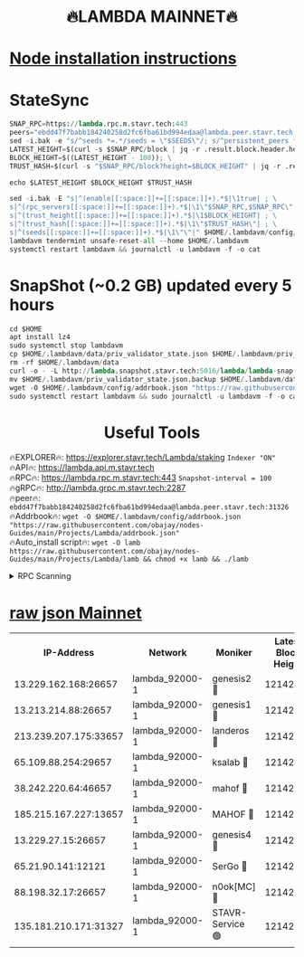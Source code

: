 <h1 align="center"> 🔥LAMBDA MAINNET🔥</h1>


[Node installation instructions](https://github.com/obajay/nodes-Guides/tree/main/Projects/Lambda)
=


# StateSync
```python
SNAP_RPC=https://lambda.rpc.m.stavr.tech:443
peers="ebdd47f7babb184240258d2fc6fba61bd994edaa@lambda.peer.stavr.tech:31326" 
sed -i.bak -e "s/^seeds *=.*/seeds = \"$SEEDS\"/; s/^persistent_peers *=.*/persistent_peers = \"$PEERS\"/" $HOME/.lambdavm/config/config.toml
LATEST_HEIGHT=$(curl -s $SNAP_RPC/block | jq -r .result.block.header.height); \
BLOCK_HEIGHT=$((LATEST_HEIGHT - 100)); \
TRUST_HASH=$(curl -s "$SNAP_RPC/block?height=$BLOCK_HEIGHT" | jq -r .result.block_id.hash)

echo $LATEST_HEIGHT $BLOCK_HEIGHT $TRUST_HASH

sed -i.bak -E "s|^(enable[[:space:]]+=[[:space:]]+).*$|\1true| ; \
s|^(rpc_servers[[:space:]]+=[[:space:]]+).*$|\1\"$SNAP_RPC,$SNAP_RPC\"| ; \
s|^(trust_height[[:space:]]+=[[:space:]]+).*$|\1$BLOCK_HEIGHT| ; \
s|^(trust_hash[[:space:]]+=[[:space:]]+).*$|\1\"$TRUST_HASH\"| ; \
s|^(seeds[[:space:]]+=[[:space:]]+).*$|\1\"\"|" $HOME/.lambdavm/config/config.toml
lambdavm tendermint unsafe-reset-all --home $HOME/.lambdavm
systemctl restart lambdavm && journalctl -u lambdavm -f -o cat

```
# SnapShot (~0.2 GB) updated every 5 hours
```python
cd $HOME
apt install lz4
sudo systemctl stop lambdavm
cp $HOME/.lambdavm/data/priv_validator_state.json $HOME/.lambdavm/priv_validator_state.json.backup
rm -rf $HOME/.lambdavm/data
curl -o - -L http://lambda.snapshot.stavr.tech:5016/lambda/lambda-snap.tar.lz4 | lz4 -c -d - | tar -x -C $HOME/.lambdavm --strip-components 2
mv $HOME/.lambdavm/priv_validator_state.json.backup $HOME/.lambdavm/data/priv_validator_state.json
wget -O $HOME/.lambdavm/config/addrbook.json "https://raw.githubusercontent.com/obajay/nodes-Guides/main/Projects/Lambda/addrbook.json"
sudo systemctl restart lambdavm && sudo journalctl -u lambdavm -f -o cat
```
 <h1 align="center"> Useful Tools</h1>

🔥EXPLORER🔥:      https://explorer.stavr.tech/Lambda/staking	        `Indexer "ON"` \
🔥API🔥: 			 		 https://lambda.api.m.stavr.tech \
🔥RPC🔥:           https://lambda.rpc.m.stavr.tech:443	              `Snapshot-interval = 100` \
🔥gRPC🔥:          http://lambda.grpc.m.stavr.tech:2287 \
🔥peer🔥:					 `ebdd47f7babb184240258d2fc6fba61bd994edaa@lambda.peer.stavr.tech:31326` \
🔥Addrbook🔥:    ```wget -O $HOME/.lambdavm/config/addrbook.json "https://raw.githubusercontent.com/obajay/nodes-Guides/main/Projects/Lambda/addrbook.json"``` \
🔥Auto_install script🔥: ```wget -O lamb https://raw.githubusercontent.com/obajay/nodes-Guides/main/Projects/Lambda/lamb && chmod +x lamb && ./lamb```


<details>
<summary>RPC Scanning</summary>

<h2 align="center"> We scan nodes in real time every 4 hours. And we provide the final result of RPC endpoints.
We cannot influence the operation of these nodes in any way. </h2>


```python
If Voting Power is higher than 0 --> then the Node is a validator of the network and may be subject to attack and be a potential threat to the chain.
```
```python
We marked such validators with a red symbol
```

</details>

[raw json Mainnet](https://rpc-check.lambm.stavr.tech/lambm/rpc-lambm-result.json)
=


<table><tr><th>IP-Address</th><th>Network</th><th>Moniker</th><th>Latest Block Height</th><th>Earliest Block Height</th><th>Catching Up</th><th>Tx Index</th><th>Voting Power</th><th>Scan Time</th></tr><tr><td>13.229.162.168:26657</td><td>lambda_92000-1</td><td>genesis2 🔴</td><td>12142026</td><td>1</td><td>False</td><td>on</td><td>15420886</td><td>2024-03-11T13:06:11.113714127UTC</td></tr><tr><td>13.213.214.88:26657</td><td>lambda_92000-1</td><td>genesis1 🔴</td><td>12142027</td><td>1</td><td>False</td><td>on</td><td>737835</td><td>2024-03-11T13:06:16.024614728UTC</td></tr><tr><td>213.239.207.175:33657</td><td>lambda_92000-1</td><td>landeros 🔴</td><td>12142025</td><td>8136001</td><td>False</td><td>off</td><td>1947621</td><td>2024-03-11T13:06:03.788363700UTC</td></tr><tr><td>65.109.88.254:29657</td><td>lambda_92000-1</td><td>ksalab 🔴</td><td>12142027</td><td>8715001</td><td>False</td><td>on</td><td>510465</td><td>2024-03-11T13:06:20.799905010UTC</td></tr><tr><td>38.242.220.64:46657</td><td>lambda_92000-1</td><td>mahof 🔴</td><td>12142028</td><td>10131001</td><td>False</td><td>off</td><td>770350</td><td>2024-03-11T13:06:25.451383050UTC</td></tr><tr><td>185.215.167.227:13657</td><td>lambda_92000-1</td><td>MAHOF 🔴</td><td>12142027</td><td>10134001</td><td>False</td><td>on</td><td>2051510</td><td>2024-03-11T13:06:14.812040687UTC</td></tr><tr><td>13.229.27.15:26657</td><td>lambda_92000-1</td><td>genesis4 🔴</td><td>12142027</td><td>11043001</td><td>False</td><td>on</td><td>9577262</td><td>2024-03-11T13:06:14.406012850UTC</td></tr><tr><td>65.21.90.141:12121</td><td>lambda_92000-1</td><td>SerGo 🔴</td><td>12142028</td><td>12042028</td><td>False</td><td>off</td><td>10438504</td><td>2024-03-11T13:06:25.207274866UTC</td></tr><tr><td>88.198.32.17:26657</td><td>lambda_92000-1</td><td>n0ok[MC] 🔴</td><td>12142028</td><td>12042028</td><td>False</td><td>off</td><td>1578630</td><td>2024-03-11T13:06:27.745279200UTC</td></tr><tr><td>135.181.210.171:31327</td><td>lambda_92000-1</td><td>STAVR-Service 🟢</td><td>12142027</td><td>12140001</td><td>False</td><td>on</td><td>0</td><td>2024-03-11T13:06:20.492791956UTC</td></tr></table>

